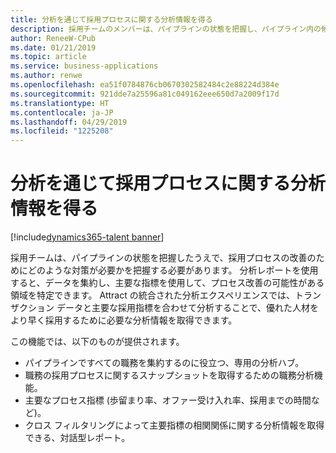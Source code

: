 ```yaml
---
title: 分析を通じて採用プロセスに関する分析情報を得る
description: 採用チームのメンバーは、パイプラインの状態を把握し、パイプライン内の候補者を効率的に通過させていく必要があります。
author: ReneeW-CPub
ms.date: 01/21/2019
ms.topic: article
ms.service: business-applications
ms.author: renwe
ms.openlocfilehash: ea51f0784876cb0670302582484c2e88224d384e
ms.sourcegitcommit: 921dde7a25596a81c049162eee650d7a2009f17d
ms.translationtype: HT
ms.contentlocale: ja-JP
ms.lasthandoff: 04/29/2019
ms.locfileid: "1225208"
---
```

#  <a name="use-analytics-for-hiring-process-insights"></a>分析を通じて採用プロセスに関する分析情報を得る 
[!include[dynamics365-talent banner](../../includes/dynamics365-talent.md)]





採用チームは、パイプラインの状態を把握したうえで、採用プロセスの改善のためにどのような対策が必要かを把握する必要があります。 分析レポートを使用すると、データを集約し、主要な指標を使用して、プロセス改善の可能性がある領域を特定できます。 Attract の統合された分析エクスペリエンスでは、トランザクション データと主要な採用指標を合わせて分析することで、優れた人材をより早く採用するために必要な分析情報を取得できます。 

この機能では、以下のものが提供されます。

- パイプラインですべての職務を集約するのに役立つ、専用の分析ハブ。
- 職務の採用プロセスに関するスナップショットを取得するための職務分析機能。
- 主要なプロセス指標 (歩留まり率、オファー受け入れ率、採用までの時間など)。
- クロス フィルタリングによって主要指標の相関関係に関する分析情報を取得できる、対話型レポート。
